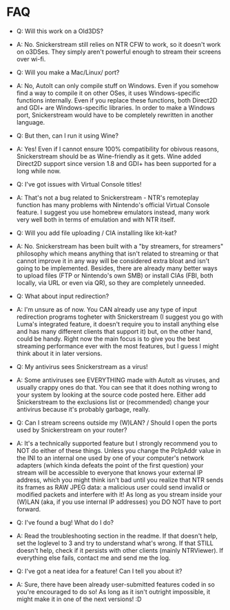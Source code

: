 # FAQ
- Q: Will this work on a Old3DS?
- A: No. Snickerstream still relies on NTR CFW to work, so it doesn't work on o3DSes. They simply aren't powerful enough to stream their screens over wi-fi.


- Q: Will you make a Mac/Linux/<insert OS name here> port?
- A: No, AutoIt can only compile stuff on Windows. Even if you somehow find a way to compile it on other OSes, it uses Windows-specific functions internally. Even if you replace these functions, both Direct2D and GDI+ are Windows-specific libraries. In order to make a Windows port, Snickerstream would have to be completely rewritten in another language.
 
 
- Q: But then, can I run it using Wine?
- A: Yes! Even if I cannot ensure 100% compatibility for obivous reasons, Snickerstream should be as Wine-friendly as it gets. Wine added Direct2D support since version 1.8 and GDI+ has been supported for a long while now.


- Q: I've got issues with Virtual Console titles!
- A: That's not a bug related to Snickerstream - NTR's remoteplay function has many problems with Nintendo's official Virtual Console feature. I suggest you use homebrew emulators instead, many work very well both in terms of emulation and with NTR itself.


- Q: Will you add file uploading / CIA installing like kit-kat?
- A: No. Snickerstream has been built with a "by streamers, for streamers" philosophy which means anything that isn't related to streaming or that cannot improve it in any way will be considered extra bloat and isn't going to be implemented. Besides, there are already many better ways to upload files (FTP or Nintendo's own SMB) or install CIAs (FBI, both locally, via URL or even via QR), so they are completely unneeded.


- Q: What about input redirection?
- A: I'm unsure as of now. You CAN already use any type of input redirection programs togheter with Snickerstream (I suggest you go with Luma's integrated feature, it doesn't require you to install anything else and has many different clients that support it) but, on the other hand, could be handy. Right now the main focus is to give you the best streaming performance ever with the most features, but I guess I might think about it in later versions.


- Q: My antivirus sees Snickerstream as a virus!
- A: Some antiviruses see EVERYTHING made with AutoIt as viruses, and usually crappy ones do that. You can see that it does nothing wrong to your system by looking at the source code posted here. Either add Snickerstream to the exclusions list or (recommended) change your antivirus because it's probably garbage, really.


- Q: Can I stream screens outside my (W)LAN? / Should I open the ports used by Snickerstream on your router?
- A: It's a technically supported feature but I strongly recommend you to NOT do either of these things. Unless you change the PcIpAddr value in the INI to an internal one used by one of your computer's network adapters (which kinda defeats the point of the first question) your stream will be accessible to everyone that knows your external IP address, which you might think isn't bad until you realize that NTR sends its frames as RAW JPEG data: a malicious user could send invalid or modified packets and interfere with it! As long as you stream inside your (W)LAN (aka, if you use internal IP addresses) you DO NOT have to port forward.


- Q: I've found a bug! What do I do?
- A: Read the troubleshooting section in the readme. If that doesn't help, set the loglevel to 3 and try to understand what's wrong. If that STILL doesn't help, check if it persists with other clients (mainly NTRViewer). If everything else fails, contact me and send me the log.


- Q: I've got a neat idea for a feature! Can I tell you about it?
- A: Sure, there have been already user-submitted features coded in so you're encouraged to do so! As long as it isn't outright impossible, it might make it in one of the next versions! :D
